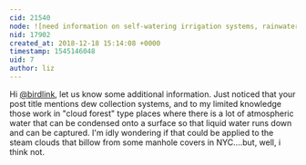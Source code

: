 ```yaml
---
cid: 21540
node: ![need information on self-watering irrigation systems, rainwater capture down spout filter, dew collection systems](../notes/birdlink/12-14-2018/need-information-on-self-watering-irrigation-systems-rainwater-capture-down-spout-filter-dew-collection-systems)
nid: 17902
created_at: 2018-12-18 15:14:08 +0000
timestamp: 1545146048
uid: 7
author: liz
---
```


 Hi [@birdlink](/profile/birdlink), let us know some additional information. Just noticed that your post title mentions dew collection systems, and to my limited knowledge those work in "cloud forest" type places where there is a lot of atmospheric water that can be condensed onto a surface so that liquid water runs down and can be captured. I'm idly wondering if that could be applied to the steam clouds that billow from some manhole covers in NYC....but, well, i think not. 